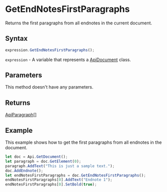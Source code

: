 # GetEndNotesFirstParagraphs

Returns the first paragraphs from all endnotes in the current document.

## Syntax

```javascript
expression.GetEndNotesFirstParagraphs();
```

`expression` - A variable that represents a [ApiDocument](../ApiDocument.md) class.

## Parameters

This method doesn't have any parameters.

## Returns

[ApiParagraph[]](../../ApiParagraph/ApiParagraph.md)

## Example

This example shows how to get the first paragraphs from all endnotes in the document.

```javascript
let doc = Api.GetDocument();
let paragraph = doc.GetElement(0); 
paragraph.AddText("This is just a sample text.");
doc.AddEndnote();
let endNotesFirstParagraphs = doc.GetEndNotesFirstParagraphs();
endNotesFirstParagraphs[0].AddText("Endnote 1");
endNotesFirstParagraphs[0].SetBold(true);
```
